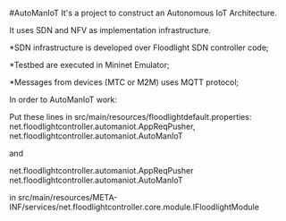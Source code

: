 #AutoManIoT
It's a project to construct an Autonomous IoT Architecture.

It uses SDN and NFV as implementation infrastructure.


*SDN infrastructure is developed over Floodlight SDN controller code;

*Testbed are executed in Mininet Emulator;

*Messages from devices (MTC or M2M) uses MQTT protocol;



In order to AutoManIoT work:

Put these lines in src/main/resources/floodlightdefault.properties: 
net.floodlightcontroller.automaniot.AppReqPusher,\
net.floodlightcontroller.automaniot.AutoManIoT

and 

net.floodlightcontroller.automaniot.AppReqPusher
net.floodlightcontroller.automaniot.AutoManIoT

in  src/main/resources/META-INF/services/net.floodlightcontroller.core.module.IFloodlightModule
